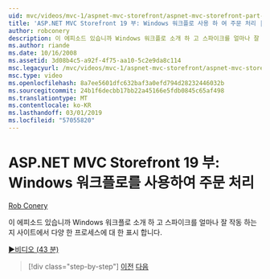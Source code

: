 ```yaml
---
uid: mvc/videos/mvc-1/aspnet-mvc-storefront/aspnet-mvc-storefront-part-19-processing-orders-with-windows-workflow
title: 'ASP.NET MVC Storefront 19 부: Windows 워크플로 사용 하 여 주문 처리 | Microsoft Docs'
author: robconery
description: 이 에피소드 있습니까 Windows 워크플로 소개 하 고 스파이크를 얼마나 잘 작동 하는지 사이트에서 다양 한 프로세스에 대 한 표시 합니다.
ms.author: riande
ms.date: 10/16/2008
ms.assetid: 3d08b4c5-a92f-4f75-aa10-5c2e9da8c114
msc.legacyurl: /mvc/videos/mvc-1/aspnet-mvc-storefront/aspnet-mvc-storefront-part-19-processing-orders-with-windows-workflow
msc.type: video
ms.openlocfilehash: 8a7ee5601dfc632baf3a0efd794d28232446032b
ms.sourcegitcommit: 24b1f6decbb17bb22a45166e5fdb0845c65af498
ms.translationtype: MT
ms.contentlocale: ko-KR
ms.lasthandoff: 03/01/2019
ms.locfileid: "57055820"
---
```

<a name="aspnet-mvc-mvc-storefront-part-19-processing-orders-with-windows-workflow"></a>ASP.NET MVC Storefront 19 부: Windows 워크플로를 사용하여 주문 처리
====================
[Rob Conery](https://github.com/robconery)

이 에피소드 있습니까 Windows 워크플로 소개 하 고 스파이크를 얼마나 잘 작동 하는지 사이트에서 다양 한 프로세스에 대 한 표시 합니다.

[&#9654;비디오 (43 분)](https://channel9.msdn.com/Blogs/ASP-NET-Site-Videos/aspnet-mvc-mvc-storefront-part-19-processing-orders-with-windows-workflow)

> [!div class="step-by-step"]
> [이전](aspnet-mvc-storefront-part-18-creating-an-experience.md)
> [다음](aspnet-mvc-storefront-part-19a-windows-workflow-followup.md)
